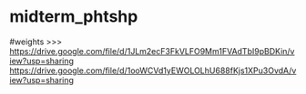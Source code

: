 # midterm_phtshp
#weights >>>
https://drive.google.com/file/d/1JLm2ecF3FkVLFO9Mm1FVAdTbI9pBDKin/view?usp=sharing
https://drive.google.com/file/d/1ooWCVd1yEWOLOLhU688fKjs1XPu3OvdA/view?usp=sharing
